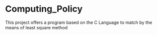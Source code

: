 # Computing_Policy
This project offers a program based on the C Language to match by the means of least square method
